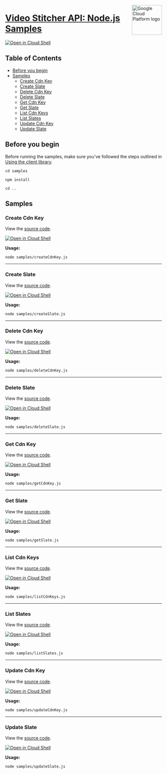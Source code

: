 [//]: # "This README.md file is auto-generated, all changes to this file will be lost."
[//]: # "To regenerate it, use `python -m synthtool`."
<img src="https://avatars2.githubusercontent.com/u/2810941?v=3&s=96" alt="Google Cloud Platform logo" title="Google Cloud Platform" align="right" height="96" width="96"/>

# [Video Stitcher API: Node.js Samples](https://github.com/googleapis/nodejs-video-stitcher)

[![Open in Cloud Shell][shell_img]][shell_link]



## Table of Contents

* [Before you begin](#before-you-begin)
* [Samples](#samples)
  * [Create Cdn Key](#create-cdn-key)
  * [Create Slate](#create-slate)
  * [Delete Cdn Key](#delete-cdn-key)
  * [Delete Slate](#delete-slate)
  * [Get Cdn Key](#get-cdn-key)
  * [Get Slate](#get-slate)
  * [List Cdn Keys](#list-cdn-keys)
  * [List Slates](#list-slates)
  * [Update Cdn Key](#update-cdn-key)
  * [Update Slate](#update-slate)

## Before you begin

Before running the samples, make sure you've followed the steps outlined in
[Using the client library](https://github.com/googleapis/nodejs-video-stitcher#using-the-client-library).

`cd samples`

`npm install`

`cd ..`

## Samples



### Create Cdn Key

View the [source code](https://github.com/googleapis/nodejs-video-stitcher/blob/main/samples/createCdnKey.js).

[![Open in Cloud Shell][shell_img]](https://console.cloud.google.com/cloudshell/open?git_repo=https://github.com/googleapis/nodejs-video-stitcher&page=editor&open_in_editor=samples/createCdnKey.js,samples/README.md)

__Usage:__


`node samples/createCdnKey.js`


-----




### Create Slate

View the [source code](https://github.com/googleapis/nodejs-video-stitcher/blob/main/samples/createSlate.js).

[![Open in Cloud Shell][shell_img]](https://console.cloud.google.com/cloudshell/open?git_repo=https://github.com/googleapis/nodejs-video-stitcher&page=editor&open_in_editor=samples/createSlate.js,samples/README.md)

__Usage:__


`node samples/createSlate.js`


-----




### Delete Cdn Key

View the [source code](https://github.com/googleapis/nodejs-video-stitcher/blob/main/samples/deleteCdnKey.js).

[![Open in Cloud Shell][shell_img]](https://console.cloud.google.com/cloudshell/open?git_repo=https://github.com/googleapis/nodejs-video-stitcher&page=editor&open_in_editor=samples/deleteCdnKey.js,samples/README.md)

__Usage:__


`node samples/deleteCdnKey.js`


-----




### Delete Slate

View the [source code](https://github.com/googleapis/nodejs-video-stitcher/blob/main/samples/deleteSlate.js).

[![Open in Cloud Shell][shell_img]](https://console.cloud.google.com/cloudshell/open?git_repo=https://github.com/googleapis/nodejs-video-stitcher&page=editor&open_in_editor=samples/deleteSlate.js,samples/README.md)

__Usage:__


`node samples/deleteSlate.js`


-----




### Get Cdn Key

View the [source code](https://github.com/googleapis/nodejs-video-stitcher/blob/main/samples/getCdnKey.js).

[![Open in Cloud Shell][shell_img]](https://console.cloud.google.com/cloudshell/open?git_repo=https://github.com/googleapis/nodejs-video-stitcher&page=editor&open_in_editor=samples/getCdnKey.js,samples/README.md)

__Usage:__


`node samples/getCdnKey.js`


-----




### Get Slate

View the [source code](https://github.com/googleapis/nodejs-video-stitcher/blob/main/samples/getSlate.js).

[![Open in Cloud Shell][shell_img]](https://console.cloud.google.com/cloudshell/open?git_repo=https://github.com/googleapis/nodejs-video-stitcher&page=editor&open_in_editor=samples/getSlate.js,samples/README.md)

__Usage:__


`node samples/getSlate.js`


-----




### List Cdn Keys

View the [source code](https://github.com/googleapis/nodejs-video-stitcher/blob/main/samples/listCdnKeys.js).

[![Open in Cloud Shell][shell_img]](https://console.cloud.google.com/cloudshell/open?git_repo=https://github.com/googleapis/nodejs-video-stitcher&page=editor&open_in_editor=samples/listCdnKeys.js,samples/README.md)

__Usage:__


`node samples/listCdnKeys.js`


-----




### List Slates

View the [source code](https://github.com/googleapis/nodejs-video-stitcher/blob/main/samples/listSlates.js).

[![Open in Cloud Shell][shell_img]](https://console.cloud.google.com/cloudshell/open?git_repo=https://github.com/googleapis/nodejs-video-stitcher&page=editor&open_in_editor=samples/listSlates.js,samples/README.md)

__Usage:__


`node samples/listSlates.js`


-----




### Update Cdn Key

View the [source code](https://github.com/googleapis/nodejs-video-stitcher/blob/main/samples/updateCdnKey.js).

[![Open in Cloud Shell][shell_img]](https://console.cloud.google.com/cloudshell/open?git_repo=https://github.com/googleapis/nodejs-video-stitcher&page=editor&open_in_editor=samples/updateCdnKey.js,samples/README.md)

__Usage:__


`node samples/updateCdnKey.js`


-----




### Update Slate

View the [source code](https://github.com/googleapis/nodejs-video-stitcher/blob/main/samples/updateSlate.js).

[![Open in Cloud Shell][shell_img]](https://console.cloud.google.com/cloudshell/open?git_repo=https://github.com/googleapis/nodejs-video-stitcher&page=editor&open_in_editor=samples/updateSlate.js,samples/README.md)

__Usage:__


`node samples/updateSlate.js`






[shell_img]: https://gstatic.com/cloudssh/images/open-btn.png
[shell_link]: https://console.cloud.google.com/cloudshell/open?git_repo=https://github.com/googleapis/nodejs-video-stitcher&page=editor&open_in_editor=samples/README.md
[product-docs]: https://cloud.google.com/video-stitcher/
